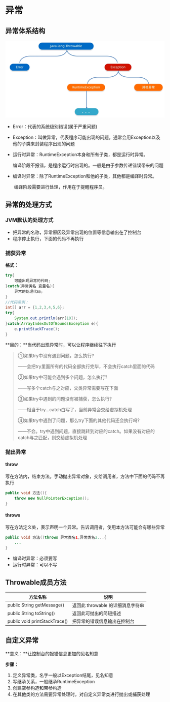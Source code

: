 # 异常

## 异常体系结构

![1](images/异常/1.png)

- Error：代表的系统级别错误(属于严重问题)

- Exception：叫做异常，代表程序可能出现的问题。通常会用Exception以及他的子类来封装程序出现的问题

- 运行时异常：RuntimeException本身和所有子类，都是运行时异常。

  ​                       编译阶段不报错，是程序运行时出现的。一般是由于参数传递错误带来的问题

- 编译时异常：除了RuntimeException和他的子类，其他都是编译时异常。

  ​                       编译阶段需要进行处理，作用在于提醒程序员。

## 异常的处理方式

### JVM默认的处理方式

- 把异常的名称，异常原因及异常出现的位置等信息输出在了控制台
- 程序停止执行，下面的代码不再执行



### 捕获异常

**格式：**

```java
try{
    可能出现异常的代码;
}catch(异常类名 变量名){
    异常的处理代码;
}
//代码示例：
int[] arr = {1,2,3,4,5,6};
try{
    System.out.println(arr[10]);
}catch(ArrayIndexOutOfBoundsException e){
    e.printStackTrace();
}
```

**目的：**当代码出现异常时，可以让程序继续往下执行

> ①如果try中没有遇到问题，怎么执行?
>
> ——会把try里面所有的代码全部执行完毕，不会执行catch里面的代码
>
> ②如果try中可能会遇到多个问题，怎么执行?
>
> ——写多个catch与之对应，父类异常需要写在下面
>
> ③如果try中遇到的问题没有被捕获，怎么执行?
>
> ——相当于try...catch白写了，当前异常会交给虚拟机处理
>
> ④如果try中遇到了问题，那么try下面的其他代码还会执行吗?
>
> ——不会。try中遇到问题，直接跳转到对应的catch。如果没有对应的catch与之匹配，则交给虚拟机处理



### 抛出异常

#### throw

写在方法内，结束方法。手动抛出异常对象，交给调用者，方法中下面的代码不再执行

```java
public void 方法(){
    throw new NullPointerException();
}
```



#### throws

写在方法定义处，表示声明一个异常。告诉调用者，使用本方法可能会有哪些异常

```java
public void 方法()throws 异常类名1,异常类名2...{
    ...
}
```

- 编译时异常：必须要写
- 运行时异常：可以不写



## Throwable成员方法

| 方法名称                      | 说明                              |
| ----------------------------- | --------------------------------- |
| public String getMessage()    | 返回此 throwable 的详细消息字符串 |
| public String toString()      | 返回此可抛出的简短描述            |
| public void printStackTrace() | 把异常的错误信息输出在控制台      |



## 自定义异常

**意义：**让控制台的报错信息更加的见名知意

**步骤：**

1. 定义异常类，名字一般以Exception结尾，见名知意
2. 写继承关系，一般继承RuntimeException
3. 创建空参构造和带参构造
4. 在其他类的方法需要异常处理时，对自定义异常类进行抛出或捕获处理

